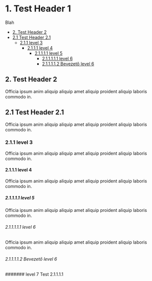 # 1. Test Header 1

Blah

<!-- TOC -->
- [2. Test Header 2](#2-test-header-2)
- [2.1 Test Header 2.1](#21-test-header-21)
	- [2.1.1 level 3](#211-level-3)
		- [2.1.1.1 level 4](#2111-level-4)
			- [2.1.1.1.1 level 5](#21111-level-5)
				- [2.1.1.1.1.1 level 6](#211111-level-6)
				- [2.1.1.1.1.2 Bevezető level 6](#211112-bevezető-level-6)
<!-- /TOC -->

## 2. Test Header 2

Officia ipsum anim aliquip aliquip amet aliquip proident aliquip laboris commodo in.

## 2.1 Test Header 2.1

Officia ipsum anim aliquip aliquip amet aliquip proident aliquip laboris commodo in.

### 2.1.1 level 3

Officia ipsum anim aliquip aliquip amet aliquip proident aliquip laboris commodo in.

#### 2.1.1.1 level 4

Officia ipsum anim aliquip aliquip amet aliquip proident aliquip laboris commodo in.

##### 2.1.1.1.1 level 5

Officia ipsum anim aliquip aliquip amet aliquip proident aliquip laboris commodo in.

###### 2.1.1.1.1.1 level 6

Officia ipsum anim aliquip aliquip amet aliquip proident aliquip laboris commodo in.

###### 2.1.1.1.1.2 Bevezető level 6

####### level 7 Test 2.1.1.1.1
